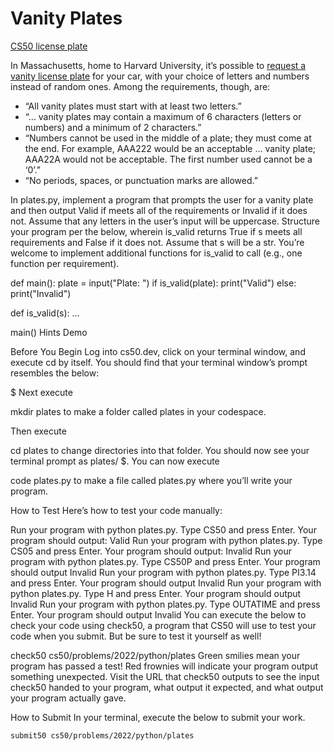 # Vanity Plates

[CS50 license plate](plate.png)

In Massachusetts, home to Harvard University, it’s possible to [request a vanity license plate](https://www.mass.gov/how-to/request-a-vanity-license-plate) for your car, with your choice of letters and numbers instead of random ones. Among the requirements, though, are:

- “All vanity plates must start with at least two letters.”
- “… vanity plates may contain a maximum of 6 characters (letters or numbers) and a minimum of 2 characters.”
- “Numbers cannot be used in the middle of a plate; they must come at the end. For example, AAA222 would be an acceptable … vanity plate; AAA22A would not be acceptable. The first number used cannot be a ‘0’.”
- “No periods, spaces, or punctuation marks are allowed.”

In plates.py, implement a program that prompts the user for a vanity plate and then output Valid if meets all of the requirements or Invalid if it does not. Assume that any letters in the user’s input will be uppercase. Structure your program per the below, wherein is_valid returns True if s meets all requirements and False if it does not. Assume that s will be a str. You’re welcome to implement additional functions for is_valid to call (e.g., one function per requirement).

def main():
    plate = input("Plate: ")
    if is_valid(plate):
        print("Valid")
    else:
        print("Invalid")


def is_valid(s):
    ...


main()
Hints
Demo

Before You Begin
Log into cs50.dev, click on your terminal window, and execute cd by itself. You should find that your terminal window’s prompt resembles the below:

$
Next execute

mkdir plates
to make a folder called plates in your codespace.

Then execute

cd plates
to change directories into that folder. You should now see your terminal prompt as plates/ $. You can now execute

code plates.py
to make a file called plates.py where you’ll write your program.

How to Test
Here’s how to test your code manually:

Run your program with python plates.py. Type CS50 and press Enter. Your program should output:
Valid
Run your program with python plates.py. Type CS05 and press Enter. Your program should output:
Invalid
Run your program with python plates.py. Type CS50P and press Enter. Your program should output
Invalid
Run your program with python plates.py. Type PI3.14 and press Enter. Your program should output
Invalid
Run your program with python plates.py. Type H and press Enter. Your program should output
Invalid
Run your program with python plates.py. Type OUTATIME and press Enter. Your program should output
Invalid
You can execute the below to check your code using check50, a program that CS50 will use to test your code when you submit. But be sure to test it yourself as well!

check50 cs50/problems/2022/python/plates
Green smilies mean your program has passed a test! Red frownies will indicate your program output something unexpected. Visit the URL that check50 outputs to see the input check50 handed to your program, what output it expected, and what output your program actually gave.

How to Submit
In your terminal, execute the below to submit your work.

```bash
submit50 cs50/problems/2022/python/plates
```
